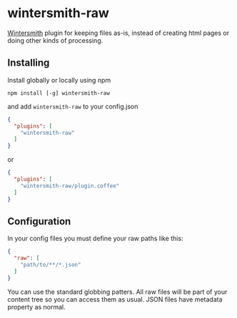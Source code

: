 # wintersmith-raw

[Wintersmith](https://github.com/jnordberg/wintersmith) plugin for keeping files as-is, instead of creating html pages or doing other kinds of processing.

## Installing

Install globally or locally using npm

```
npm install [-g] wintersmith-raw
```

and add `wintersmith-raw` to your config.json

```json
{
  "plugins": [
    "wintersmith-raw"
  ]
}
```

or

```json
{
  "plugins": [
    "wintersmith-raw/plugin.coffee"
  ]
}
```

## Configuration

In your config files you must define your raw paths like this:

```json
{
  "raw": [
    "path/to/**/*.json"
  ]
}
```

You can use the standard globbing patters. All raw files will be part of your content tree so you can access them as usual. JSON files have metadata property as normal.
